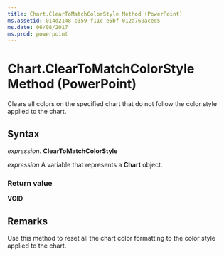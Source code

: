 ```yaml
---
title: Chart.ClearToMatchColorStyle Method (PowerPoint)
ms.assetid: 014d2148-c359-f11c-e5bf-012a769aced5
ms.date: 06/08/2017
ms.prod: powerpoint
---
```



# Chart.ClearToMatchColorStyle Method (PowerPoint)

Clears all colors on the specified chart that do not follow the color style applied to the chart.


## Syntax

 _expression_. **ClearToMatchColorStyle**

 _expression_ A variable that represents a **Chart** object.


### Return value

 **VOID**


## Remarks

Use this method to reset all the chart color formatting to the color style applied to the chart.


